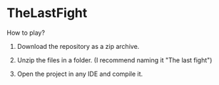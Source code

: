 # TheLastFight
How to play? 

  1. Download the repository as a zip archive.

  2. Unzip the files in a folder. (I recommend naming it "The last fight")
  
  3. Open the project in any IDE and compile it. 
